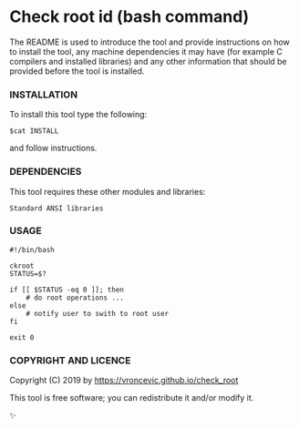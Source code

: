 # Check root id (bash command)

The README is used to introduce the tool and provide instructions on
how to install the tool, any machine dependencies it may have (for
example C compilers and installed libraries) and any other information
that should be provided before the tool is installed.

### INSTALLATION

To install this tool type the following:

```
$cat INSTALL
```

and follow instructions.

### DEPENDENCIES

This tool requires these other modules and libraries:

```
Standard ANSI libraries
```

### USAGE

```
#!/bin/bash

ckroot
STATUS=$?

if [[ $STATUS -eq 0 ]]; then
	# do root operations ...
else
	# notify user to swith to root user
fi

exit 0
```

### COPYRIGHT AND LICENCE

Copyright (C) 2019 by https://vroncevic.github.io/check_root

This tool is free software; you can redistribute it and/or modify it.

:sparkles:

